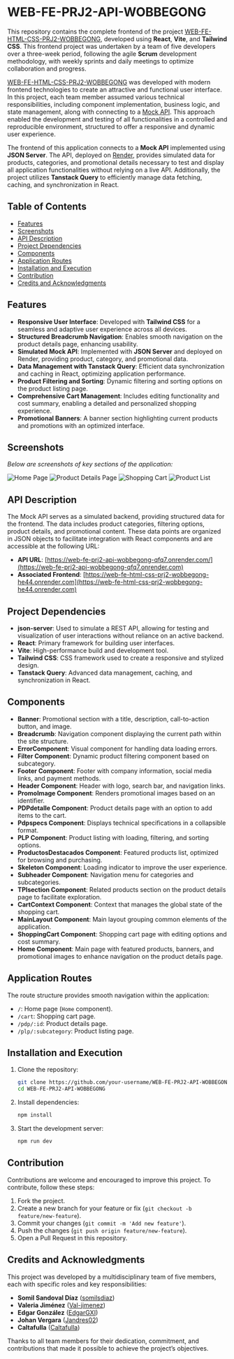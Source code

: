 # WEB-FE-PRJ2-API-WOBBEGONG

This repository contains the complete frontend of the project [WEB-FE-HTML-CSS-PRJ2-WOBBEGONG](https://web-fe-html-css-prj2-wobbegong-he44.onrender.com), developed using **React**, **Vite**, and **Tailwind CSS**. This frontend project was undertaken by a team of five developers over a three-week period, following the agile **Scrum** development methodology, with weekly sprints and daily meetings to optimize collaboration and progress.

[WEB-FE-HTML-CSS-PRJ2-WOBBEGONG](https://web-fe-html-css-prj2-wobbegong-he44.onrender.com) was developed with modern frontend technologies to create an attractive and functional user interface. In this project, each team member assumed various technical responsibilities, including component implementation, business logic, and state management, along with connecting to a [Mock API](https://web-fe-prj2-api-wobbegong-qfq7.onrender.com). This approach enabled the development and testing of all functionalities in a controlled and reproducible environment, structured to offer a responsive and dynamic user experience.

The frontend of this application connects to a **Mock API** implemented using **JSON Server**. The API, deployed on [Render](https://web-fe-prj2-api-wobbegong-qfq7.onrender.com/), provides simulated data for products, categories, and promotional details necessary to test and display all application functionalities without relying on a live API. Additionally, the project utilizes **Tanstack Query** to efficiently manage data fetching, caching, and synchronization in React.


## Table of Contents

- [Features](#features)
- [Screenshots](#screenshots)
- [API Description](#api-description)
- [Project Dependencies](#project-dependencies)
- [Components](#components)
- [Application Routes](#application-routes)
- [Installation and Execution](#installation-and-execution)
- [Contribution](#contribution)
- [Credits and Acknowledgments](#credits-and-acknowledgments)


## Features

- **Responsive User Interface**: Developed with **Tailwind CSS** for a seamless and adaptive user experience across all devices.
- **Structured Breadcrumb Navigation**: Enables smooth navigation on the product details page, enhancing usability.
- **Simulated Mock API**: Implemented with **JSON Server** and deployed on Render, providing product, category, and promotional data.
- **Data Management with Tanstack Query**: Efficient data synchronization and caching in React, optimizing application performance.
- **Product Filtering and Sorting**: Dynamic filtering and sorting options on the product listing page.
- **Comprehensive Cart Management**: Includes editing functionality and cost summary, enabling a detailed and personalized shopping experience.
- **Promotional Banners**: A banner section highlighting current products and promotions with an optimized interface.

## Screenshots

_Below are screenshots of key sections of the application:_

![Home Page](https://github.com/user-attachments/assets/0df3b083-6d05-4f66-91a2-edc4a60c27ce)
![Product Details Page](https://github.com/user-attachments/assets/ccd2a8a4-1ffd-4a49-a131-582cd185f8f9)
![Shopping Cart](https://github.com/user-attachments/assets/485b0987-b631-42be-84a2-2b6eb13e342e)
![Product List](https://github.com/user-attachments/assets/40f8435f-155b-4dce-931e-db032a3d591a)

## API Description

The Mock API serves as a simulated backend, providing structured data for the frontend. The data includes product categories, filtering options, product details, and promotional content. These data points are organized in JSON objects to facilitate integration with React components and are accessible at the following URL:

- **API URL**: [https://web-fe-prj2-api-wobbegong-qfq7.onrender.com/](https://web-fe-prj2-api-wobbegong-qfq7.onrender.com)
- **Associated Frontend**: [https://web-fe-html-css-prj2-wobbegong-he44.onrender.com](https://web-fe-html-css-prj2-wobbegong-he44.onrender.com)

## Project Dependencies

- **json-server**: Used to simulate a REST API, allowing for testing and visualization of user interactions without reliance on an active backend.
- **React**: Primary framework for building user interfaces.
- **Vite**: High-performance build and development tool.
- **Tailwind CSS**: CSS framework used to create a responsive and stylized design.
- **Tanstack Query**: Advanced data management, caching, and synchronization in React.


## Components

- **Banner**: Promotional section with a title, description, call-to-action button, and image.
- **Breadcrumb**: Navigation component displaying the current path within the site structure.
- **ErrorComponent**: Visual component for handling data loading errors.
- **Filter Component**: Dynamic product filtering component based on subcategory.
- **Footer Component**: Footer with company information, social media links, and payment methods.
- **Header Component**: Header with logo, search bar, and navigation links.
- **PromoImage Component**: Renders promotional images based on an identifier.
- **PDPdetalle Component**: Product details page with an option to add items to the cart.
- **Pdpspecs Component**: Displays technical specifications in a collapsible format.
- **PLP Component**: Product listing with loading, filtering, and sorting options.
- **ProductosDestacados Component**: Featured products list, optimized for browsing and purchasing.
- **Skeleton Component**: Loading indicator to improve the user experience.
- **Subheader Component**: Navigation menu for categories and subcategories.
- **TPIsection Component**: Related products section on the product details page to facilitate exploration.
- **CartContext Component**: Context that manages the global state of the shopping cart.
- **MainLayout Component**: Main layout grouping common elements of the application.
- **ShoppingCart Component**: Shopping cart page with editing options and cost summary.
- **Home Component**: Main page with featured products, banners, and promotional images to enhance navigation on the product details page.

## Application Routes

The route structure provides smooth navigation within the application:

- `/`: Home page (`Home` component).
- `/cart`: Shopping cart page.
- `/pdp/:id`: Product details page.
- `/plp/:subcategory`: Product listing page.

## Installation and Execution

1. Clone the repository:

   ```bash
   git clone https://github.com/your-username/WEB-FE-PRJ2-API-WOBBEGONG.git
   cd WEB-FE-PRJ2-API-WOBBEGONG

2. Install dependencies:

   ```bash
   npm install
   
3. Start the development server:

   ```bash
   npm run dev

## Contribution

Contributions are welcome and encouraged to improve this project. To contribute, follow these steps:

1. Fork the project.
2. Create a new branch for your feature or fix (`git checkout -b feature/new-feature`).
3. Commit your changes (`git commit -m 'Add new feature'`).
4. Push the changes (`git push origin feature/new-feature`).
5. Open a Pull Request in this repository.

## Credits and Acknowledgments

This project was developed by a multidisciplinary team of five members, each with specific roles and key responsibilities:

- **Somil Sandoval Díaz** ([somilsdiaz](https://github.com/somilsdiaz)) 
- **Valeria Jiménez** ([Val-jimenez](https://github.com/Val-jimenez)) 
- **Edgar González** ([EdgarGXI](https://github.com/EdgarGXI))
- **Johan Vergara** ([Jandres02](https://github.com/Jandres02)) 
- **Caltafulla** ([Caltafulla](https://github.com/Caltafulla)) 

Thanks to all team members for their dedication, commitment, and contributions that made it possible to achieve the project’s objectives.
